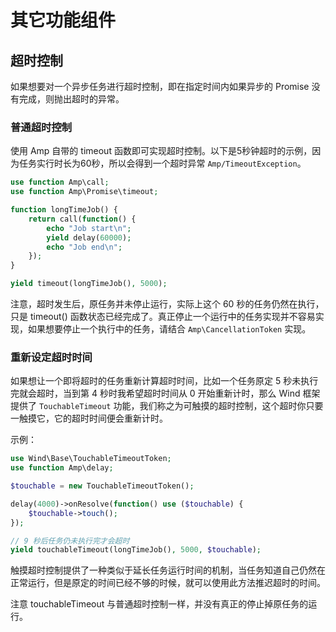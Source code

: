 # 其它功能组件

## 超时控制

如果想要对一个异步任务进行超时控制，即在指定时间内如果异步的 Promise 没有完成，则抛出超时的异常。

### 普通超时控制

使用 Amp 自带的 timeout 函数即可实现超时控制。以下是5秒钟超时的示例，因为任务实行时长为60秒，所以会得到一个超时异常 `Amp/TimeoutException`。

```php
use function Amp\call;
use function Amp\Promise\timeout;

function longTimeJob() {
    return call(function() {
        echo "Job start\n";
        yield delay(60000);
        echo "Job end\n";
    });
}

yield timeout(longTimeJob(), 5000);
```

注意，超时发生后，原任务并未停止运行，实际上这个 60 秒的任务仍然在执行，只是 timeout() 函数状态已经完成了。真正停止一个运行中的任务实现并不容易实现，如果想要停止一个执行中的任务，请结合 `Amp\CancellationToken` 实现。

### 重新设定超时时间

如果想让一个即将超时的任务重新计算超时时间，比如一个任务原定 5 秒未执行完就会超时，当到第 4 秒时我希望超时时间从 0 开始重新计时，那么 Wind 框架提供了 `TouchableTimeout` 功能，我们称之为可触摸的超时控制，这个超时你只要一触摸它，它的超时时间便会重新计时。

示例：

```php
use Wind\Base\TouchableTimeoutToken;
use function Amp\delay;

$touchable = new TouchableTimeoutToken();

delay(4000)->onResolve(function() use ($touchable) {
    $touchable->touch();
});

// 9 秒后任务仍未执行完才会超时
yield touchableTimeout(longTimeJob(), 5000, $touchable);
```

触摸超时控制提供了一种类似于延长任务运行时间的机制，当任务知道自己仍然在正常运行，但是原定的时间已经不够的时候，就可以使用此方法推迟超时的时间。

注意 touchableTimeout 与普通超时控制一样，并没有真正的停止掉原任务的运行。
